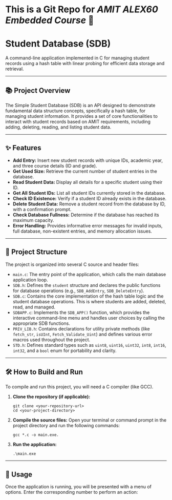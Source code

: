 # This is a Git Repo for *AMIT ALEX60 Embedded Course* 👋
# Student Database (SDB)

A command-line application implemented in C for managing student records using a hash table with linear probing for efficient data storage and retrieval.

---

## 📚 Project Overview

The Simple Student Database (SDB) is an API designed to demonstrate fundamental data structure concepts, specifically a hash table, for managing student information. It provides a set of core functionalities to interact with student records based on AMIT requirements, including adding, deleting, reading, and listing student data.

---

## ✨ Features

* **Add Entry:** Insert new student records with unique IDs, academic year, and three course details (ID and grade).
* **Get Used Size:** Retrieve the current number of student entries in the database.
* **Read Student Data:** Display all details for a specific student using their ID.
* **Get All Student IDs:** List all student IDs currently stored in the database.
* **Check ID Existence:** Verify if a student ID already exists in the database.
* **Delete Student Data:** Remove a student record from the database by ID, with a confirmation prompt.
* **Check Database Fullness:** Determine if the database has reached its maximum capacity.
* **Error Handling:** Provides informative error messages for invalid inputs, full database, non-existent entries, and memory allocation issues.

---

## 📁 Project Structure

The project is organized into several C source and header files:

* `main.c`: The entry point of the application, which calls the main database application loop.
* `SDB.h`: Defines the `student` structure and declares the public functions for database operations (e.g., `SDB_AddEntry`, `SDB_DeleteEntry`).
* `SDB.c`: Contains the core implementation of the hash table logic and the student database operations. This is where students are added, deleted, read, and managed.
* `SDBAPP.c`: Implements the `SDB_APP()` function, which provides the interactive command-line menu and handles user choices by calling the appropriate SDB functions.
* `PRIV_LIB.h`: Contains declarations for utility private methods (like `fetch_str`, `isUInt`, `Fetch_Validate_Uint`) and defines various error macros used throughout the project.
* `STD.h`: Defines standard types such as `uint8`, `uint16`, `uint32`, `int8`, `int16`, `int32`, and a `bool` enum for portability and clarity.

---

## 🛠️ How to Build and Run

To compile and run this project, you will need a C compiler (like GCC).

1.  **Clone the repository (if applicable):**
    ```cli
    git clone <your-repository-url>
    cd <your-project-directory>
    ```

2.  **Compile the source files:**
    Open your terminal or command prompt in the project directory and run the following commands:
    ```cli
    gcc *.c -o main.exe.
    ```

3.  **Run the application:**
    ```cli
    .\main.exe
    ```

---

## 🚀 Usage

Once the application is running, you will be presented with a menu of options. Enter the corresponding number to perform an action:
